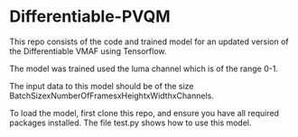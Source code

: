 # Differentiable-PVQM

This repo consists of the code and trained model for an updated version of the Differentiable VMAF using Tensorflow.

The model was trained used the luma channel which is of the range 0-1. 

The input data to this model should be of the size BatchSizexNumberOfFramesxHeightxWidthxChannels.

To load the model, first clone this repo, and ensure you have all required packages installed.
The file test.py shows how to use this model. 